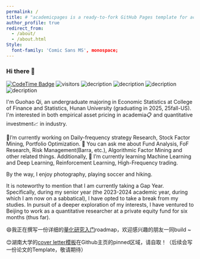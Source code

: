 ```yaml
---
permalink: /
title: # "academicpages is a ready-to-fork GitHub Pages template for academic personal websites"
author_profile: true
redirect_from: 
  - /about/
  - /about.html
Style: 
  font-family: 'Comic Sans MS', monospace;
---
```



### Hi there 👋 
[![CodeTime Badge](https://img.shields.io/endpoint?style=social&color=222&url=https%3A%2F%2Fapi.codetime.dev%2Fshield%3Fid%3D24355%26project%3D%26in=0)](https://codetime.dev)
 ![visitors](https://visitor-badge.laobi.icu/badge?page_id=Barca0412.Barca0412)
![decription](https://img.shields.io/badge/Language-Python-green)
![decription](https://img.shields.io/badge/Language-R-blue)
![decription](https://img.shields.io/badge/Language-C++-red)
![decription](https://img.shields.io/badge/Language-SAS-white)


I'm Guohao Qi, an undergraduate majoring in Economic Statistics at College of Finance and Statistics, Hunan University (graduating in 2025, 25fall-US). I'm interested in both empirical asset pricing in academia📋 and quantitative investment📈 in industry.

🔭I’m currently working on Daily-frequency strategy Research, Stock Factor Mining, Portfolio Optimization. 💬 You can ask me about Fund Analysis, FoF Research, Risk Management(Barra, etc.), Algorithmic Factor Mining and other related things. Additionally, 🤔 I’m currently learning Machine Learning and Deep Learning, Reinforcement Learning, High-Frequency trading.

By the way, I enjoy photography, playing soccer and hiking. 

It is noteworthy to mention that I am currently taking a Gap Year. Specifically, during my senior year (the 2023-2024 academic year, during which I am now on a sabbatical), I have opted to take a break from my studies. In pursuit of a deeper exploration of my interests, I have ventured to Beijing to work as a quantitative researcher at a private equity fund for six months (thus far).



<!--
<div align="center">
  <img src="https://github-readme-stats.vercel.app/api?username=Barca0412&height=137" height="150px" />
  <img src="https://github-readme-stats.vercel.app/api/top-langs/?username=Barca0412&layout=compact&height=137" height="150px" />
</div>
-->






<!--
😄我正在进行 使用算法挖掘选股因子 的工作，欢迎与我讨论 ！
-->

😄我正在撰写一份详细的[量化研究入门](https://github.com/Barca0412/Introduction-to-Quantitative-Finance)roadmap，欢迎感兴趣的朋友一同build ~

😊湖南大学的[cover letter模板](https://github.com/Barca0412/Cover-letter-of-Hunan-University)在Github主页的pinned区域，请自取！（后续会写一份论文的Template，敬请期待）


<!--
📫Email: qgh124430@hnu.edu.cn

📞Wechat: qgh985695077
-->





